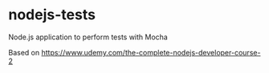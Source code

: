 # nodejs-tests

Node.js application to perform tests with Mocha

Based on https://www.udemy.com/the-complete-nodejs-developer-course-2
